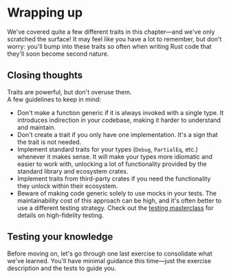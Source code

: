 # Wrapping up

We've covered quite a few different traits in this chapter—and we've only scratched the surface!
It may feel like you have a lot to remember, but don't worry: you'll bump into these traits
so often when writing Rust code that they'll soon become second nature.

## Closing thoughts

Traits are powerful, but don't overuse them.\
A few guidelines to keep in mind:

- Don't make a function generic if it is always invoked with a single type. It introduces indirection in your
  codebase, making it harder to understand and maintain.
- Don't create a trait if you only have one implementation. It's a sign that the trait is not needed.
- Implement standard traits for your types (`Debug`, `PartialEq`, etc.) whenever it makes sense.
  It will make your types more idiomatic and easier to work with, unlocking a lot of functionality provided
  by the standard library and ecosystem crates.
- Implement traits from third-party crates if you need the functionality they unlock within their ecosystem.
- Beware of making code generic solely to use mocks in your tests. The maintainability cost of this approach
  can be high, and it's often better to use a different testing strategy. Check out the
  [testing masterclass](https://github.com/mainmatter/rust-advanced-testing-workshop)
  for details on high-fidelity testing.

## Testing your knowledge

Before moving on, let's go through one last exercise to consolidate what we've learned.
You'll have minimal guidance this time—just the exercise description and the tests to guide you.

